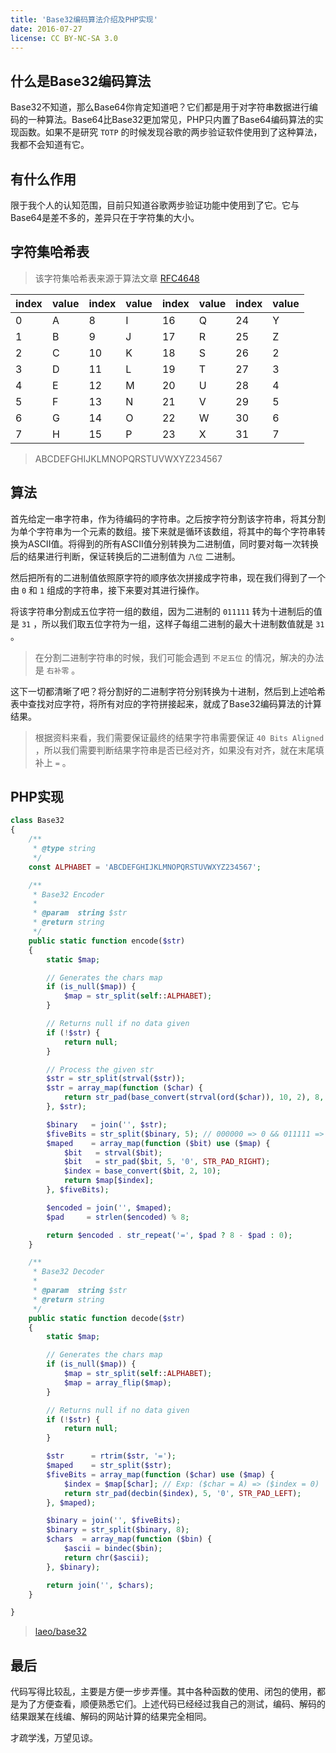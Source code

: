 ```yaml
---
title: 'Base32编码算法介绍及PHP实现'
date: 2016-07-27
license: CC BY-NC-SA 3.0
---
```


## 什么是Base32编码算法

Base32不知道，那么Base64你肯定知道吧？它们都是用于对字符串数据进行编码的一种算法。Base64比Base32更加常见，PHP只内置了Base64编码算法的实现函数。如果不是研究 `TOTP` 的时候发现谷歌的两步验证软件使用到了这种算法，我都不会知道有它。

## 有什么作用

限于我个人的认知范围，目前只知道谷歌两步验证功能中使用到了它。它与Base64是差不多的，差异只在于字符集的大小。

## 字符集哈希表

> 该字符集哈希表来源于算法文章 [RFC4648](https://tools.ietf.org/html/rfc4648)

|  index  |  value  |  index  |  value  |  index  |  value  |  index  |  value  |
|---------|---------|---------|---------|---------|---------|---------|---------|
|    0    |    A    |    8    |    I    |    16   |    Q    |    24   |    Y    |
|    1    |    B    |    9    |    J    |    17   |    R    |    25   |    Z    |
|    2    |    C    |    10   |    K    |    18   |    S    |    26   |    2    |
|    3    |    D    |    11   |    L    |    19   |    T    |    27   |    3    |
|    4    |    E    |    12   |    M    |    20   |    U    |    28   |    4    |
|    5    |    F    |    13   |    N    |    21   |    V    |    29   |    5    |
|    6    |    G    |    14   |    O    |    22   |    W    |    30   |    6    |
|    7    |    H    |    15   |    P    |    23   |    X    |    31   |    7    |

> ABCDEFGHIJKLMNOPQRSTUVWXYZ234567

## 算法

首先给定一串字符串，作为待编码的字符串。之后按字符分割该字符串，将其分割为单个字符串为一个元素的数组。接下来就是循环该数组，将其中的每个字符串转换为ASCII值。将得到的所有ASCII值分别转换为二进制值，同时要对每一次转换后的结果进行判断，保证转换后的二进制值为 `八位` 二进制。

然后把所有的二进制值依照原字符的顺序依次拼接成字符串，现在我们得到了一个由 `0` 和 `1` 组成的字符串，接下来要对其进行操作。

将该字符串分割成五位字符一组的数组，因为二进制的 `011111` 转为十进制后的值是 `31` ，所以我们取五位字符为一组，这样子每组二进制的最大十进制数值就是 `31` 。

> 在分割二进制字符串的时候，我们可能会遇到 `不足五位` 的情况，解决的办法是 `右补零` 。

这下一切都清晰了吧？将分割好的二进制字符分别转换为十进制，然后到上述哈希表中查找对应字符，将所有对应的字符拼接起来，就成了Base32编码算法的计算结果。

> 根据资料来看，我们需要保证最终的结果字符串需要保证 `40 Bits Aligned` ，所以我们需要判断结果字符串是否已经对齐，如果没有对齐，就在末尾填补上 `=` 。

## PHP实现

```php
class Base32
{
    /**
     * @type string
     */
    const ALPHABET = 'ABCDEFGHIJKLMNOPQRSTUVWXYZ234567';

    /**
     * Base32 Encoder
     *
     * @param  string $str
     * @return string
     */
    public static function encode($str)
    {
        static $map;

        // Generates the chars map
        if (is_null($map)) {
            $map = str_split(self::ALPHABET);
        }

        // Returns null if no data given
        if (!$str) {
            return null;
        }

        // Process the given str
        $str = str_split(strval($str));
        $str = array_map(function ($char) {
            return str_pad(base_convert(strval(ord($char)), 10, 2), 8, '0', STR_PAD_LEFT);
        }, $str);

        $binary   = join('', $str);
        $fiveBits = str_split($binary, 5); // 000000 => 0 && 011111 => 31
        $maped    = array_map(function ($bit) use ($map) {
            $bit   = strval($bit);
            $bit   = str_pad($bit, 5, '0', STR_PAD_RIGHT);
            $index = base_convert($bit, 2, 10);
            return $map[$index];
        }, $fiveBits);

        $encoded = join('', $maped);
        $pad     = strlen($encoded) % 8;

        return $encoded . str_repeat('=', $pad ? 8 - $pad : 0);
    }

    /**
     * Base32 Decoder
     *
     * @param  string $str
     * @return string
     */
    public static function decode($str)
    {
        static $map;

        // Generates the chars map
        if (is_null($map)) {
            $map = str_split(self::ALPHABET);
            $map = array_flip($map);
        }

        // Returns null if no data given
        if (!$str) {
            return null;
        }

        $str      = rtrim($str, '=');
        $maped    = str_split($str);
        $fiveBits = array_map(function ($char) use ($map) {
            $index = $map[$char]; // Exp: ($char = A) => ($index = 0)
            return str_pad(decbin($index), 5, '0', STR_PAD_LEFT);
        }, $maped);

        $binary = join('', $fiveBits);
        $binary = str_split($binary, 8);
        $chars  = array_map(function ($bin) {
            $ascii = bindec($bin);
            return chr($ascii);
        }, $binary);

        return join('', $chars);
    }

}
```

> [laeo/base32](https://github.com/laeo/base32)

## 最后

代码写得比较乱，主要是方便一步步弄懂。其中各种函数的使用、闭包的使用，都是为了方便查看，顺便熟悉它们。上述代码已经经过我自己的测试，编码、解码的结果跟某在线编、解码的网站计算的结果完全相同。

才疏学浅，万望见谅。
